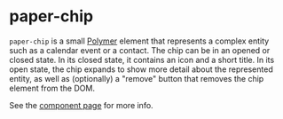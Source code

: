 paper-chip
==========
`paper-chip` is a small [Polymer](http://polymer-project.org) element that
represents a complex entity such as a calendar event or a contact. The chip can
be in an opened or closed state. In its closed state, it contains an icon and a
short title. In its open state, the chip expands to show more detail about the
represented entity, as well as (optionally) a "remove" button that removes the
chip element from the DOM.

See the [component page](http://bendavis78.github.io/paper-chip/components/paper-chip/index.html) for more info.
